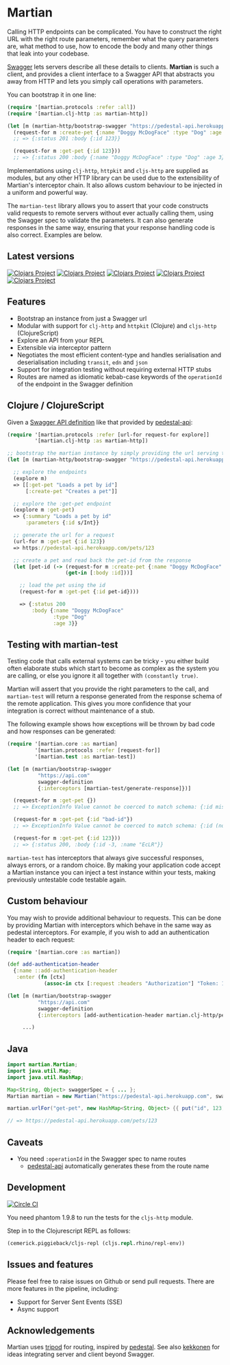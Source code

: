 # Martian
Calling HTTP endpoints can be complicated. You have to construct the right URL with the right route parameters, remember
what the query parameters are, what method to use, how to encode the body and many other things that leak into your codebase.

[Swagger](http://swagger.io/) lets servers describe all these details to clients. **Martian** is such a client,
and provides a client interface to a Swagger API that abstracts you away from HTTP and lets you simply call operations with parameters.

You can bootstrap it in one line:
```clojure
(require '[martian.protocols :refer :all])
(require '[martian.clj-http :as martian-http])

(let [m (martian-http/bootstrap-swagger "https://pedestal-api.herokuapp.com/swagger.json")]
  (request-for m :create-pet {:name "Doggy McDogFace" :type "Dog" :age 3})
  ;; => {:status 201 :body {:id 123}}

  (request-for m :get-pet {:id 123}))
  ;; => {:status 200 :body {:name "Doggy McDogFace" :type "Dog" :age 3}}
```

Implementations using `clj-http`, `httpkit` and `cljs-http` are supplied as modules,
but any other HTTP library can be used due to the extensibility of Martian's interceptor chain.
It also allows custom behaviour to be injected in a uniform and powerful way.

The `martian-test` library allows you to assert that your code constructs valid requests to remote servers without ever
actually calling them, using the Swagger spec to validate the parameters. It can also generate responses in the same way,
ensuring that your response handling code is also correct. Examples are below.

## Latest versions
[![Clojars Project](https://img.shields.io/clojars/v/martian.svg)](https://clojars.org/martian)
[![Clojars Project](https://img.shields.io/clojars/v/martian-clj-http.svg)](https://clojars.org/martian-clj-http)
[![Clojars Project](https://img.shields.io/clojars/v/martian-httpkit.svg)](https://clojars.org/martian-httpkit)
[![Clojars Project](https://img.shields.io/clojars/v/martian-cljs-http.svg)](https://clojars.org/martian-cljs-http)
[![Clojars Project](https://img.shields.io/clojars/v/martian-test.svg)](https://clojars.org/martian-test)

## Features
- Bootstrap an instance from just a Swagger url
- Modular with support for `clj-http` and `httpkit` (Clojure) and `cljs-http` (ClojureScript)
- Explore an API from your REPL
- Extensible via interceptor pattern
- Negotiates the most efficient content-type and handles serialisation and deserialisation including `transit`, `edn` and `json`
- Support for integration testing without requiring external HTTP stubs
- Routes are named as idiomatic kebab-case keywords of the `operationId` of the endpoint in the Swagger definition

## Clojure / ClojureScript

Given a [Swagger API definition](https://pedestal-api.herokuapp.com/swagger.json)
like that provided by [pedestal-api](https://github.com/oliyh/pedestal-api):
```clojure
(require '[martian.protocols :refer [url-for request-for explore]]
         '[martian.clj-http :as martian-http])

;; bootstrap the martian instance by simply providing the url serving the swagger description
(let [m (martian-http/bootstrap-swagger "https://pedestal-api.herokuapp.com/swagger.json")]

  ;; explore the endpoints
  (explore m)
  => [[:get-pet "Loads a pet by id"]
      [:create-pet "Creates a pet"]]

  ;; explore the :get-pet endpoint
  (explore m :get-pet)
  => {:summary "Loads a pet by id"
      :parameters {:id s/Int}}

  ;; generate the url for a request
  (url-for m :get-pet {:id 123})
  => https://pedestal-api.herokuapp.com/pets/123

  ;; create a pet and read back the pet-id from the response
  (let [pet-id (-> (request-for m :create-pet {:name "Doggy McDogFace" :type "Dog" :age 3})
                   (get-in [:body :id]))]

    ;; load the pet using the id
    (request-for m :get-pet {:id pet-id})))

    => {:status 200
        :body {:name "Doggy McDogFace"
               :type "Dog"
               :age 3}}
```

## Testing with martian-test
Testing code that calls external systems can be tricky - you either build often elaborate stubs which start
to become as complex as the system you are calling, or else you ignore it all together with `(constantly true)`.

Martian will assert that you provide the right parameters to the call, and `martian-test` will return a response
generated from the response schema of the remote application. This gives you more confidence that your integration is
correct without maintenance of a stub.

The following example shows how exceptions will be thrown by bad code and how responses can be generated:
```clojure
(require '[martian.core :as martian]
         '[martian.protocols :refer [request-for]]
         '[martian.test :as martian-test])

(let [m (martian/bootstrap-swagger
          "https://api.com"
          swagger-definition
          {:interceptors [martian-test/generate-response]})]

  (request-for m :get-pet {})
  ;; => ExceptionInfo Value cannot be coerced to match schema: {:id missing-required-key}

  (request-for m :get-pet {:id "bad-id"})
  ;; => ExceptionInfo Value cannot be coerced to match schema: {:id (not (integer? bad-id))}

  (request-for m :get-pet {:id 123}))
  ;; => {:status 200, :body {:id -3, :name "EcLR"}}

```
`martian-test` has interceptors that always give successful responses, always errors, or a random choice.
By making your application code accept a Martian instance you can inject a test instance within your tests, making
previously untestable code testable again.

## Custom behaviour

You may wish to provide additional behaviour to requests. This can be done by providing Martian with interceptors
which behave in the same way as pedestal interceptors.
For example, if you wish to add an authentication header to each request:

```clojure
(require '[martian.core :as martian])

(def add-authentication-header
  {:name ::add-authentication-header
   :enter (fn [ctx]
            (assoc-in ctx [:request :headers "Authorization"] "Token: 12456abc"))})

(let [m (martian/bootstrap-swagger
          "https://api.com"
          swagger-definition
          {:interceptors [add-authentication-header martian.clj-http/perform-request]})]

     ...)
```

## Java

```java
import martian.Martian;
import java.util.Map;
import java.util.HashMap;

Map<String, Object> swaggerSpec = { ... };
Martian martian = new Martian("https://pedestal-api.herokuapp.com", swaggerSpec);

martian.urlFor("get-pet", new HashMap<String, Object> {{ put("id", 123); }});

// => https://pedestal-api.herokuapp.com/pets/123
```

## Caveats
- You need `:operationId` in the Swagger spec to name routes
  - [pedestal-api](https://github.com/oliyh/pedestal-api) automatically generates these from the route name

## Development
[![Circle CI](https://circleci.com/gh/oliyh/martian.svg?style=svg)](https://circleci.com/gh/oliyh/martian)

You need phantom 1.9.8 to run the tests for the `cljs-http` module.

Step in to the Clojurescript REPL as follows:
```clojure
(cemerick.piggieback/cljs-repl (cljs.repl.rhino/repl-env))
```

## Issues and features
Please feel free to raise issues on Github or send pull requests. There are more features in the pipeline, including:
- Support for Server Sent Events (SSE)
- Async support

## Acknowledgements
Martian uses [tripod](https://github.com/frankiesardo/tripod) for routing, inspired by [pedestal](https://github.com/pedestal/pedestal).
See also [kekkonen](https://github.com/metosin/kekkonen) for ideas integrating server and client beyond Swagger.
